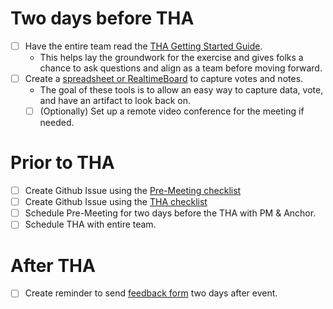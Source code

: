 

# Two days before THA
- [ ] Have the entire team read the [THA Getting Started Guide](https://docs.google.com/document/d/1h34W05UgqHF935SNWxZK8hoSBYK-w3-wBwSPPr1FpD8/edit). 
  - This helps lay the groundwork for the exercise and gives folks a chance to ask questions and align as a team before moving forward.
- [ ] Create a [spreadsheet or RealtimeBoard](https://docs.google.com/document/d/1YI7hGKT-MEA43pecXZK4mdfYHpUV3dmriad7H3plcZE/edit#heading=h.gleuwr3p64nm) to capture votes and notes. 
  - The goal of these tools is to allow an easy way to capture data, vote, and have an artifact to look back on.
  - [ ] (Optionally) Set up a remote video conference for the meeting if needed.

# Prior to THA
- [ ] Create Github Issue using the [Pre-Meeting checklist](meetings/THA_PRE_MEETING.md)
- [ ] Create Github Issue using the [THA checklist](meetings/THA_MEETING.md)
- [ ] Schedule Pre-Meeting for two days before the THA with PM & Anchor.
- [ ] Schedule THA with entire team.

# After THA
- [ ] Create reminder to send [feedback form](https://docs.google.com/forms/d/e/1FAIpQLScIcb7_zfPcEST77IDlpmwuBN9WVwanyKSTDyuCDDtPgVyrXQ/viewform) two days after event.